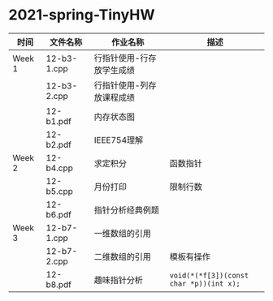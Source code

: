 # 2021-spring-TinyHW

|时间|文件名称|作业名称|描述|
|--|--|--|--|
|Week 1|12-b3-1.cpp|行指针使用-行存放学生成绩|
||12-b3-2.cpp|行指针使用-列存放课程成绩|
||12-b1.pdf|内存状态图|
||12-b2.pdf|IEEE754理解|
|Week 2| 12-b4.cpp|求定积分|函数指针|
||12-b5.cpp|月份打印|限制行数|
||12-b6.pdf|指针分析经典例题|
|Week 3| 12-b7-1.cpp|一维数组的引用||
||12-b7-2.cpp|二维数组的引用|模板有操作|
||12-b8.pdf|趣味指针分析|`void(*(*f[3])(const char *p))(int x);`|